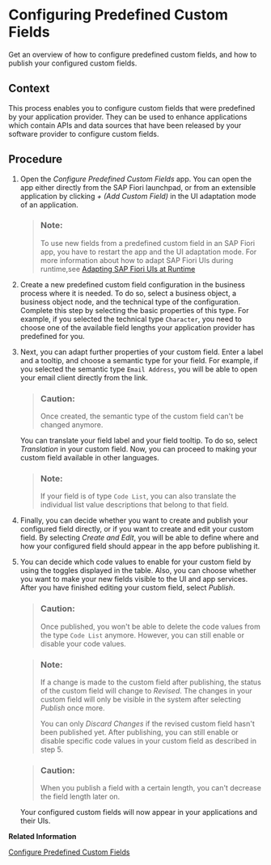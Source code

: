 <!-- loio0033cbc46b8847b9813fc480633d1d79 -->

# Configuring Predefined Custom Fields

Get an overview of how to configure predefined custom fields, and how to publish your configured custom fields.



## Context

This process enables you to configure custom fields that were predefined by your application provider. They can be used to enhance applications which contain APIs and data sources that have been released by your software provider to configure custom fields.



## Procedure

1.  Open the *Configure Predefined Custom Fields* app. You can open the app either directly from the SAP Fiori launchpad, or from an extensible application by clicking *+* *\(Add Custom Field\)* in the UI adaptation mode of an application.

    > ### Note:  
    > To use new fields from a predefined custom field in an SAP Fiori app, you have to restart the app and the UI adaptation mode. For more information about how to adapt SAP Fiori UIs during runtime,see [Adapting SAP Fiori UIs at Runtime](https://help.sap.com/viewer/3d99fdeadde04524bdd33d35f1e13777/Cloud/en-US/5c424437bf794f809087fdce391149f2.html)

2.  Create a new predefined custom field configuration in the business process where it is needed. To do so, select a business object, a business object node, and the technical type of the configuration. Complete this step by selecting the basic properties of this type. For example, if you selected the technical type `Character`, you need to choose one of the available field lengths your application provider has predefined for you.

3.  Next, you can adapt further properties of your custom field. Enter a label and a tooltip, and choose a semantic type for your field. For example, if you selected the semantic type `Email Address`, you will be able to open your email client directly from the link.

    > ### Caution:  
    > Once created, the semantic type of the custom field can't be changed anymore.

    You can translate your field label and your field tooltip. To do so, select *Translation* in your custom field. Now, you can proceed to making your custom field available in other languages.

    > ### Note:  
    > If your field is of type `Code List`, you can also translate the individual list value descriptions that belong to that field.

4.  Finally, you can decide whether you want to create and publish your configured field directly, or if you want to create and edit your custom field. By selecting *Create and Edit*, you will be able to define where and how your configured field should appear in the app before publishing it.

5.  You can decide which code values to enable for your custom field by using the toggles displayed in the table. Also, you can choose whether you want to make your new fields visible to the UI and app services. After you have finished editing your custom field, select *Publish*.

    > ### Caution:  
    > Once published, you won't be able to delete the code values from the type `Code List` anymore. However, you can still enable or disable your code values.

    > ### Note:  
    > If a change is made to the custom field after publishing, the status of the custom field will change to *Revised*. The changes in your custom field will only be visible in the system after selecting *Publish* once more.
    > 
    > You can only *Discard Changes* if the revised custom field hasn't been published yet. After publishing, you can still enable or disable specific code values in your custom field as described in step 5.

    > ### Caution:  
    > When you publish a field with a certain length, you can't decrease the field length later on.

    Your configured custom fields will now appear in your applications and their UIs.


**Related Information**  


[Configure Predefined Custom Fields](configure-predefined-custom-fields-0eaa01c.md)

